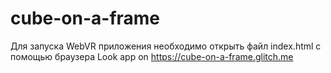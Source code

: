 # cube-on-a-frame

Для запуска WebVR приложения необходимо открыть файл index.html с помощью браузера
Look app on https://cube-on-a-frame.glitch.me
